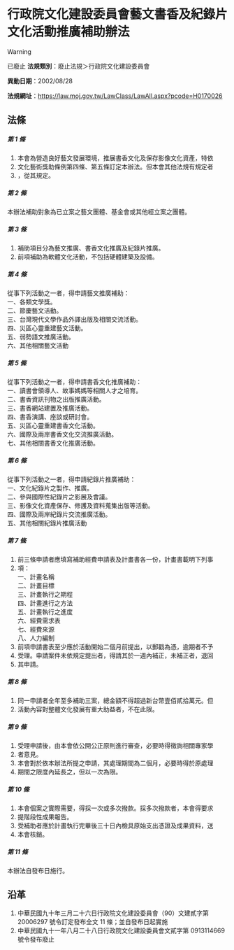 # 行政院文化建設委員會藝文書香及紀錄片文化活動推廣補助辦法


> [!WARNING]
> 已廢止
**法規類別**：廢止法規＞行政院文化建設委員會

**異動日期**：2002/08/28  

**法規網址**：https://law.moj.gov.tw/LawClass/LawAll.aspx?pcode=H0170026



## 法條
##### 第 1 條
1. 本會為營造良好藝文發展環境，推展書香文化及保存影像文化資產，特依
1. 文化藝術獎助條例第四條、第五條訂定本辦法。但本會其他法規有規定者
1. ，從其規定。

##### 第 2 條
本辦法補助對象為已立案之藝文團體、基金會或其他經立案之團體。

##### 第 3 條
1. 補助項目分為藝文推廣、書香文化推廣及紀錄片推廣。
1. 前項補助為軟體文化活動，不包括硬體建築及設備。

##### 第 4 條
從事下列活動之一者，得申請藝文推廣補助：  
一、各類文學獎。  
二、節慶藝文活動。  
三、台灣現代文學作品外譯出版及相關交流活動。  
四、災區心靈重建藝文活動。  
五、弱勢語文推廣活動。  
六、其他相關藝文活動

##### 第 5 條
從事下列活動之一者，得申請書香文化推廣補助：  
一、讀書會領導人、故事媽媽等相關人才之培育。  
二、書香資訊刊物之出版推廣活動。  
三、書香網站建置及推廣活動。  
四、書香演講、座談或研討會。  
五、災區心靈重建書香文化活動。  
六、國際及兩岸書香文化交流推廣活動。  
七、其他相關書香文化推廣活動。

##### 第 6 條
從事下列活動之一者，得申請紀錄片推廣補助：  
一、文化紀錄片之製作、推廣。  
二、參與國際性紀錄片之影展及會議。  
三、影像文化資產保存、修護及資料蒐集出版等活動。  
四、國際及兩岸紀錄片交流推廣活動。  
五、其他相關紀錄片推廣活動

##### 第 7 條
1. 前三條申請者應填寫補助經費申請表及計畫書各一份，計畫書載明下列事
1. 項：  
一、計畫名稱  
二、計畫目標  
三、計畫執行之期程  
四、計畫進行之方法  
五、計畫執行之進度  
六、經費需求表  
七、經費來源  
八、人力編制
1. 前項申請書表至少應於活動開始二個月前提出，以郵戳為憑，逾期者不予
1. 受理。申請案件未依規定提出者，得請其於一週內補正，未補正者，退回
1. 其申請。

##### 第 8 條
1. 同一申請者全年至多補助三案，總金額不得超過新台幣壹佰貳拾萬元。但
1. 活動內容對整體文化發展有重大助益者，不在此限。

##### 第 9 條
1. 受理申請後，由本會依公開公正原則進行審查，必要時得徵詢相關專家學
1. 者意見。
1. 本會對於依本辦法所提之申請，其處理期間為二個月，必要時得於原處理
1. 期間之限度內延長之，但以一次為限。

##### 第 10 條
1. 本會個案之實際需要，得採一次或多次撥款。採多次撥款者，本會得要求
1. 提階段性成果報告。
1. 受補助者應於計畫執行完畢後三十日內檢具原始支出憑證及成果資料，送
1. 本會核銷。

##### 第 11 條
本辦法自發布日施行。

## 沿革
1. 中華民國九十年三月二十六日行政院文化建設委員會（90）文建貳字第20006297  號令訂定發布全文 11 條；並自發布日起實施
1. 中華民國九十一年八月二十八日行政院文化建設委員會文貳字第 0913114669 號令發布廢止
